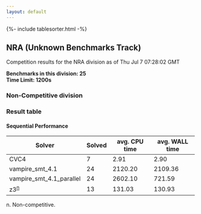 ```yaml
---
layout: default
---
```

{%- include tablesorter.html -%}

##  NRA (Unknown Benchmarks Track)

Competition results for the NRA division as of Thu Jul 7 07:28:02 GMT

**Benchmarks in this division: 25**
<br/>
**Time Limit: 1200s**


###  Non-Competitive division 
### Result table
 




#### Sequential Performance
<table id="sequential" class="result sorted">
<thead>
<tr>
<th class="center">Solver</th>
<th class="center">Solved</th>
<th class="center">avg. CPU time </th>
<th class="center">avg. WALL time </th>
</tr>
</thead>
<tr>
<td>CVC4</td>
<td class="right">7</td>
<td class="right">2.91</td>
<td class="right">2.90</td>
</tr>
<tr>
<td>vampire_smt_4.1</td>
<td class="right">24</td>
<td class="right">2120.20</td>
<td class="right">2109.36</td>
</tr>
<tr>
<td>vampire_smt_4.1_parallel</td>
<td class="right">24</td>
<td class="right">2602.10</td>
<td class="right">721.59</td>
</tr>
<tr>
<td>z3<SUP><a href="#fn">n</a></SUP>
</td>
<td class="right">13</td>
<td class="right">131.03</td>
<td class="right">130.93</td>
</tr>
</table>
<span id="fn"> n. Non-competitive.</span>



